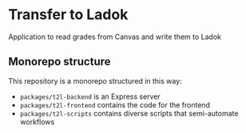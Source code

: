 # Transfer to Ladok

Application to read grades from Canvas and write them to Ladok

## Monorepo structure

This repository is a monorepo structured in this way:

- `packages/t2l-backend` is an Express server
- `packages/t2l-frontend` contains the code for the frontend
- `packages/t2l-scripts` contains diverse scripts that semi-automate workflows
